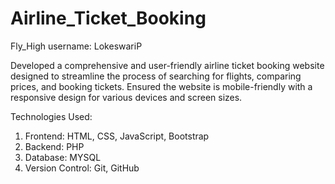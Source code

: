 # Airline_Ticket_Booking
Fly_High
username: LokeswariP

Developed a comprehensive and user-friendly airline ticket booking website designed to streamline the process of searching for flights, comparing prices, and booking tickets. Ensured the website is mobile-friendly with a responsive design for various devices and screen sizes.

Technologies Used:

1. Frontend: HTML, CSS, JavaScript, Bootstrap
2. Backend: PHP
3. Database: MYSQL
4. Version Control: Git, GitHub

